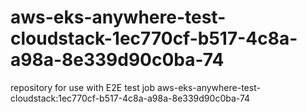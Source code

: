 # aws-eks-anywhere-test-cloudstack-1ec770cf-b517-4c8a-a98a-8e339d90c0ba-74
repository for use with E2E test job aws-eks-anywhere-test-cloudstack:1ec770cf-b517-4c8a-a98a-8e339d90c0ba-74
